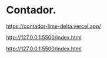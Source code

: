 # Contador.
https://contador-lime-delta.vercel.app/





http://127.0.0.1:5500/index.html





http://127.0.0.1:5500/index.html

